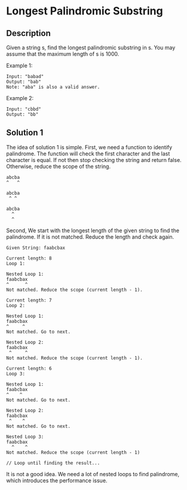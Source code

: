 # Longest Palindromic Substring

## Description

Given a string s, find the longest palindromic substring in s. You may assume that the maximum length of s is 1000.

Example 1:

```
Input: "babad"
Output: "bab"
Note: "aba" is also a valid answer.
```

Example 2:

```
Input: "cbbd"
Output: "bb"
```

## Solution 1

The idea of solution 1 is simple. First, we need a function to identify palindrome. The function will check the first character and the last character is equal. If not then stop checking the string and return false. Otherwise, reduce the scope of the string.

```
abcba
^   ^

abcba
 ^ ^

abcba
  ^
  ^
```

Second, We start with the longest length of the given string to find the palindrome. If it is not matched. Reduce the length and check again.

```
Given String: faabcbax
```

```
Current length: 8
Loop 1:

Nested Loop 1:
faabcbax
^      ^
Not matched. Reduce the scope (current length - 1).
```

```
Current length: 7
Loop 2:

Nested Loop 1:
faabcbax
^     ^
Not matched. Go to next.

Nested Loop 2:
faabcbax
 ^     ^
Not matched. Reduce the scope (current length - 1).
```

```
Current length: 6
Loop 3:

Nested Loop 1:
faabcbax
^    ^
Not matched. Go to next.

Nested Loop 2:
faabcbax
 ^    ^
Not matched. Go to next.

Nested Loop 3:
faabcbax
  ^    ^
Not matched. Reduce the scope (current length - 1)

// Loop until finding the result...
```

It is not a good idea. We need a lot of nested loops to find palindrome, which introduces the performance issue.
